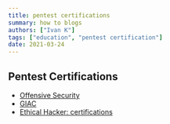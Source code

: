 ```yaml
---
title: pentest certifications
summary: how to blogs
authors: ["Ivan K"]
tags: ["education", "pentest certification"]
date: 2021-03-24
---
```


## Pentest Certifications

- [Offensive Security](https://www.offensive-security.com/)
- [GIAC](https://www.giac.org/certification/security-expert-gse)
- [Ethical Hacker: certifications](https://www.eccouncil.org/programs/certified-ethical-hacker-ceh/)
